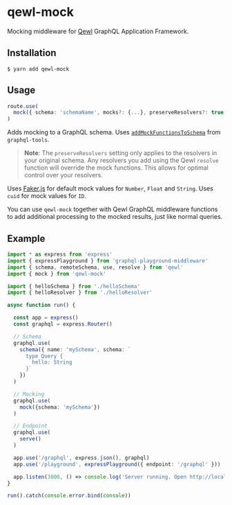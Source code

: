 # qewl-mock

Mocking middleware for [Qewl](https://github.com/kbrandwijk/qewl) GraphQL Application Framework.

## Installation

```
$ yarn add qewl-mock
```

## Usage

```ts
route.use(
  mock({ schema: 'schemaName', mocks?: {...}, preserveResolvers?: true | false })
)
```

Adds mocking to a GraphQL schema. Uses [`addMockFunctionsToSchema`](https://www.apollographql.com/docs/graphql-tools/mocking.html) from `graphql-tools`.

> **Note**: The `preserveResolvers` setting only applies to the resolvers in your original schema. Any resolvers you add using the Qewl `resolve` function will override the mock functions. This allows for optimal control over your resolvers.

Uses [Faker.js](https://github.com/marak/Faker.js/) for default mock values for `Number`, `Float` and `String`.
Uses `cuid` for mock values for `ID`.

You can use `qewl-mock` together with Qewl GraphQL middleware functions to add additional processing to the mocked results, just like normal queries.

## Example

```ts
import * as express from 'express'
import { expressPlayground } from 'graphql-playground-middleware'
import { schema, remoteSchema, use, resolve } from 'qewl'
import { mock } from 'qewl-mock'

import { helloSchema } from './helloSchema'
import { helloResolver } from './helloResolver'

async function run() {

  const app = express()
  const graphql = express.Router()

  // Schema
  graphql.use(
    schema({ name: 'mySchema', schema: `
      type Query {
        hello: String
      }`
    })
  )

  // Mocking
  graphql.use(
    mock({schema: 'mySchema'})
  )

  // Endpoint
  graphql.use(
    serve()
  )

  app.use('/graphql', express.json(), graphql)
  app.use('/playground', expressPlayground({ endpoint: '/graphql' }))

  app.listen(3000, () => console.log('Server running. Open http://localhost:3000/playground to run queries.'))
}

run().catch(console.error.bind(console))
```
